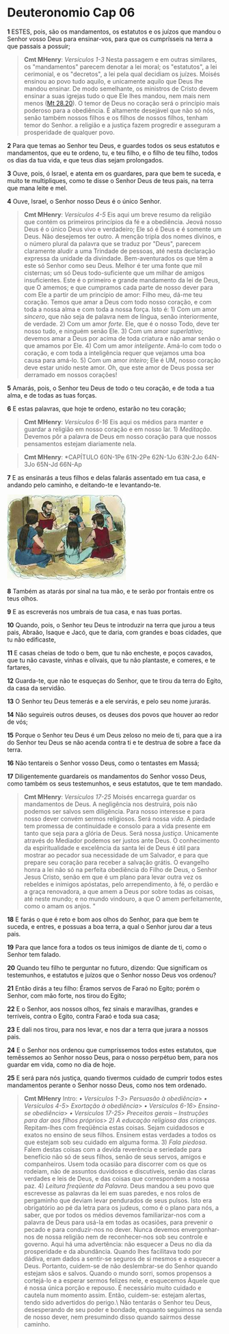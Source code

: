 # Deuteronomio Cap 06

**1** 	ESTES, pois, são os mandamentos, os estatutos e os juízos que mandou o Senhor vosso Deus para ensinar-vos, para que os cumprísseis na terra a que passais a possuir;

> **Cmt MHenry**: *Versículos 1-3* Nesta passagem e em outras similares, os "mandamentos" parecem denotar a lei moral; os "estatutos", a lei cerimonial, e os "decretos", a lei pela qual decidiam os juízes. Moisés ensinou ao povo tudo aquilo, e unicamente aquilo que Deus lhe mandou ensinar. De modo semelhante, os ministros de Cristo devem ensinar a suas igrejas tudo o que Ele lhes mandou, nem mais nem menos ([Mt 28.20](../40N-Mt/28.md#20)). O temor de Deus no coração será o princípio mais poderoso para a obediência. É altamente desejável que não só nós, senão também nossos filhos e os filhos de nossos filhos, tenham temor do Senhor. a religião e a justiça fazem progredir e asseguram a prosperidade de qualquer povo.

**2** 	Para que temas ao Senhor teu Deus, e guardes todos os seus estatutos e mandamentos, que eu te ordeno, tu, e teu filho, e o filho de teu filho, todos os dias da tua vida, e que teus dias sejam prolongados.

**3** 	Ouve, pois, ó Israel, e atenta em os guardares, para que bem te suceda, e muito te multipliques, como te disse o Senhor Deus de teus pais, na terra que mana leite e mel.

**4** 	Ouve, Israel, o Senhor nosso Deus é o único Senhor.

> **Cmt MHenry**: *Versículos 4-5* Eis aqui um breve resumo da religião que contém os primeiros princípios da fé e a obediência. Jeová nosso Deus é o único Deus vivo e verdadeiro; Ele só é Deus e é somente um Deus. Não desejemos ter outro. A menção tripla dos nomes divinos, e o número plural da palavra que se traduz por "Deus", parecem claramente aludir a uma Trindade de pessoas, até nesta declaração expressa da unidade da divindade. Bem-aventurados os que têm a este só Senhor como seu Deus. Melhor é ter uma fonte que mil cisternas; um só Deus todo-suficiente que um milhar de amigos insuficientes. Este é o primeiro e grande mandamento da lei de Deus, que O amemos; e que cumpramos cada parte de nosso dever para com Ele a partir de um princípio de amor: Filho meu, dá-me teu coração. Temos que amar a Deus com todo nosso coração, e com toda a nossa alma e com toda a nossa força. Isto é: 1) Com um amor *sincero*, que não seja de palavra nem de língua, senão interiormente, de verdade. 2) Com um amor *forte*. Ele, que é o nosso Todo, deve ter nosso tudo, e ninguém senão Ele. 3) Com um amor *superlativo*; devemos amar a Deus por acima de toda criatura e não amar senão o que amamos por Ele. 4) Com um amor *inteligente*. Amá-lo com todo o coração, e com toda a inteligência requer que vejamos uma boa causa para amá-lo. 5) Com um amor *inteiro*; Ele é UM, nosso coração deve estar unido neste amor. Oh, que este amor de Deus possa ser derramado em nossos corações!

**5** 	Amarás, pois, o Senhor teu Deus de todo o teu coração, e de toda a tua alma, e de todas as tuas forças.

**6** 	E estas palavras, que hoje te ordeno, estarão no teu coração;

> **Cmt MHenry**: *Versículos 6-16* Eis aqui os médios para manter e guardar a religião em nosso coração e em nosso lar. 1) *Meditação*. Devemos pôr a palavra de Deus em nosso coração para que nossos pensamentos estejam diariamente nela.

> **Cmt MHenry**: *CAPÍTULO 60N-1Pe 61N-2Pe 62N-1Jo 63N-2Jo 64N-3Jo 65N-Jd 66N-Ap

**7** 	E as ensinarás a teus filhos e delas falarás assentado em tua casa, e andando pelo caminho, e deitando-te e levantando-te.

![](../Images/SweetPublishing/5-6-1.jpg) 

**8** 	Também as atarás por sinal na tua mão, e te serão por frontais entre os teus olhos.

**9** 	E as escreverás nos umbrais de tua casa, e nas tuas portas.

**10** 	Quando, pois, o Senhor teu Deus te introduzir na terra que jurou a teus pais, Abraão, Isaque e Jacó, que te daria, com grandes e boas cidades, que tu não edificaste,

**11** 	E casas cheias de todo o bem, que tu não encheste, e poços cavados, que tu não cavaste, vinhas e olivais, que tu não plantaste, e comeres, e te fartares,

**12** 	Guarda-te, que não te esqueças do Senhor, que te tirou da terra do Egito, da casa da servidão.

**13** 	O Senhor teu Deus temerás e a ele servirás, e pelo seu nome jurarás.

**14** 	Não seguireis outros deuses, os deuses dos povos que houver ao redor de vós;

**15** 	Porque o Senhor teu Deus é um Deus zeloso no meio de ti, para que a ira do Senhor teu Deus se não acenda contra ti e te destrua de sobre a face da terra.

**16** 	Não tentareis o Senhor vosso Deus, como o tentastes em Massá;

**17** 	Diligentemente guardareis os mandamentos do Senhor vosso Deus, como também os seus testemunhos, e seus estatutos, que te tem mandado.

> **Cmt MHenry**: *Versículos 17-25* Moisés encarrega guardar os mandamentos de Deus. A negligência nos destruirá, pois não podemos ser salvos sem diligência. Para nosso interesse e para nosso dever convém sermos religiosos. Será nossa *vida*. A piedade tem promessa de continuidade e consolo para a vida presente em tanto que seja para a glória de Deus. Será nossa *justiça*. Unicamente através do Mediador podemos ser justos ante Deus. O conhecimento da espiritualidade e excelência da santa lei de Deus é útil para mostrar ao pecador sua necessidade de um Salvador, e para que prepare seu coração para receber a salvação grátis. O evangelho honra a lei não só na perfeita obediência do Filho de Deus, o Senhor Jesus Cristo, senão em que é um plano para levar outra vez os rebeldes e inimigos apóstatas, pelo arrependimento, à fé, o perdão e a graça renovadora, a que amem a Deus por sobre todas as coisas, até neste mundo; e no mundo vindouro, a que O amem perfeitamente, como o amam os anjos. "

**18** 	E farás o que é reto e bom aos olhos do Senhor, para que bem te suceda, e entres, e possuas a boa terra, a qual o Senhor jurou dar a teus pais.

**19** 	Para que lance fora a todos os teus inimigos de diante de ti, como o Senhor tem falado.

**20** 	Quando teu filho te perguntar no futuro, dizendo: Que significam os testemunhos, e estatutos e juízos que o Senhor nosso Deus vos ordenou?

**21** 	Então dirás a teu filho: Éramos servos de Faraó no Egito; porém o Senhor, com mão forte, nos tirou do Egito;

**22** 	E o Senhor, aos nossos olhos, fez sinais e maravilhas, grandes e terríveis, contra o Egito, contra Faraó e toda sua casa;

**23** 	E dali nos tirou, para nos levar, e nos dar a terra que jurara a nossos pais.

**24** 	E o Senhor nos ordenou que cumpríssemos todos estes estatutos, que temêssemos ao Senhor nosso Deus, para o nosso perpétuo bem, para nos guardar em vida, como no dia de hoje.

**25** 	E será para nós justiça, quando tivermos cuidado de cumprir todos estes mandamentos perante o Senhor nosso Deus, como nos tem ordenado.


> **Cmt MHenry** Intro: *• Versículos 1-3*> *Persuasão à obediência*> *• Versículos 4-5*> *Exortação à obediência*> *• Versículos 6-16*> *Ensina-se obediência*> *• Versículos 17-25*> *Preceitos gerais – Instruções para dar aos filhos próprios*> *2) A educação religiosa das crianças*. Repitam-lhes com freqüência estas coisas. Sejam cuidadosos e exatos no ensino de seus filhos. Ensinem estas verdades a todos os que estejam sob seu cuidado em alguma forma. 3\) *Fala piedosa*. Falem destas coisas com a devida reverência e seriedade para benefício não só de seus filhos, senão de seus servos, amigos e companheiros. Usem toda ocasião para discorrer com os que os rodeiam, não de assuntos duvidosos e discutíveis, senão das claras verdades e leis de Deus, e das coisas que correspondem a nossa paz. 4\) *Leitura freqüente da Palavra*. Deus mandou a seu povo que escrevesse as palavras da lei em suas paredes, e nos rolos de pergaminho que deviam levar pendurados de seus pulsos. Isto era obrigatório ao pé da letra para os judeus, como é o plano para nós, a saber, que por todos os médios devemos familiarizar-nos com a palavra de Deus para usá-la em todas as ocasiões, para prevenir o pecado e para conduzir-nos no dever. Nunca devemos envergonhar-nos de nossa religião nem de reconhecer-nos sob seu controle e governo. Aqui há uma advertência: não esquecer a Deus no dia da prosperidade e da abundância. Quando lhes facilitava todo por dádiva, eram dados a sentir-se seguros de si mesmos e a esquecer a Deus. Portanto, cuidem-se de não deslembrar-se do Senhor quando estejam sãos e salvos. Quando o mundo sorri, somos propensos a cortejá-lo e a esperar sermos felizes nele, e esquecemos Àquele que é nossa única porção e repouso. É necessário muito cuidado e cautela num momento assim. Então, cuidem-se: estejam alertas, tendo sido advertidos do perigo.\ Não tentarás o Senhor teu Deus, desesperando de seu poder e bondade, enquanto seguimos na senda de nosso dever, nem presumindo disso quando sairmos desse caminho.